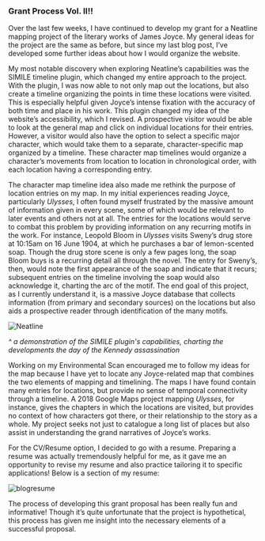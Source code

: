 ### Grant Process Vol. II!!

Over the last few weeks, I have continued to develop my grant for a Neatline mapping project of the literary works of James Joyce. My general ideas for 
the project are the same as before, but since my last blog post, I’ve developed some further ideas about how I would organize the website.

My most notable discovery when exploring Neatline’s capabilities was the SIMILE timeline plugin, which changed my entire approach to the project. With 
the plugin, I was now able to not only map out the locations, but also create a timeline organizing the points in time these locations were visited. This 
is especially helpful given Joyce’s intense fixation with the accuracy of both time and place in his work. This plugin changed my idea of the website’s 
accessibility, which I revised. A prospective visitor would be able to look at the general map and click on individual locations for their entries. However, 
a visitor would also have the option to select a specific major character, which would take them to a separate, character-specific map organized by a 
timeline. These character map timelines would organize a character’s movements from location to location in chronological order, with each location having 
a corresponding entry.

The character map timeline idea also made me rethink the purpose of location entries on my map. In my initial experiences reading Joyce, particularly _Ulysses_,
I often found myself frustrated by the massive amount of information given in every scene, some of which would be relevant to later events and others not at 
all. The entries for the locations would serve to combat this problem by providing information on any recurring motifs in the work. For instance, Leopold 
Bloom in _Ulysses_ visits Sweny’s drug store at 10:15am on 16 June 1904, at which he purchases a bar of lemon-scented soap. Though the drug store scene 
is only a few pages long, the soap Bloom buys is a recurring detail all through the novel. The entry for Sweny’s, then, would note the first appearance of 
the soap and indicate that it recurs; subsequent entries on the timeline involving the soap would also acknowledge it, charting the arc of the motif. The 
end goal of this project, as I currently understand it, is a massive Joyce database that collects information (from primary and secondary sources) on the 
locations but also aids a prospective reader through identification of the many motifs.

![Neatline](https://kazjohnstone.github.io/kazjohnstone.github.io/images/Neatline.png)

_^ a demonstration of the SIMILE plugin's capabilities, charting the developments the day of the Kennedy assassination_

Working on my Environmental Scan encouraged me to follow my ideas for the map because I have yet to locate any Joyce-related map that combines the two elements 
of mapping and timelining. The maps I have found contain many entries for locations, but provide no sense of temporal connectivity through a timeline. A 2018 
Google Maps project mapping _Ulysses_, for instance, gives the chapters in which the locations are visited, but provides no context of how characters got there,
or their relationship to the story as a whole. My project seeks not just to catalogue a long list of places but also assist in understanding the grand narratives 
of Joyce’s works.

For the CV/Resume option, I decided to go with a resume. Preparing a resume was actually tremendously helpful for me, as it gave me an opportunity to revise 
my resume and also practice tailoring it to specific applications! Below is a section of my resume:

![blogresume](https://kazjohnstone.github.io/kazjohnstone.github.io/images/blogresume.png)

The process of developing this grant proposal has been really fun and informative! Though it’s quite unfortunate that the project is hypothetical, this process
has given me insight into the necessary elements of a successful proposal.
